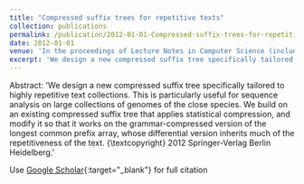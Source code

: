 ```yaml
---
title: "Compressed suffix trees for repetitive texts"
collection: publications
permalink: /publication/2012-01-01-Compressed-suffix-trees-for-repetitive-texts
date: 2012-01-01
venue: 'In the proceedings of Lecture Notes in Computer Science (including subseries Lecture Notes in Artificial Intelligence and Lecture Notes in Bioinformatics)'
excerpt: 'We design a new compressed suffix tree specifically tailored to highly repetitive text collections. This is particularly useful for sequence analysis on large collections of genomes of the close species. We build on an existing compressed suffix tree that applies statistical compression, and modify it so that it works on the grammar-compressed version of the longest common prefix array, whose differential version inherits much of the repetitiveness of the text. {\textcopyright} 2012 Springer-Ver...'
---
```

Abstract: 'We design a new compressed suffix tree specifically tailored to highly repetitive text collections. This is particularly useful for sequence analysis on large collections of genomes of the close species. We build on an existing compressed suffix tree that applies statistical compression, and modify it so that it works on the grammar-compressed version of the longest common prefix array, whose differential version inherits much of the repetitiveness of the text. {\textcopyright} 2012 Springer-Verlag Berlin Heidelberg.'

Use [Google Scholar](https://scholar.google.com/scholar?q=Compressed+suffix+trees+for+repetitive+texts){:target="_blank"} for full citation